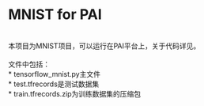 # MNIST for PAI
<br>
本项目为MNIST项目，可以运行在PAI平台上，关于代码详见。
<br>
<br>
文件中包括：
<br>
* tensorflow_mnist.py主文件
<br>
* test.tfrecords是测试数据集
<br>
* train.tfrecords.zip为训练数据集的压缩包
<br>
